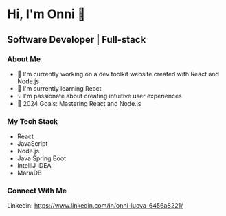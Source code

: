 # Hi, I'm Onni 👋
## Software Developer | Full-stack

### About Me
- 🔭 I'm currently working on a dev toolkit website created with React and Node.js
- 🌱 I'm currently learning React
- 💡 I'm passionate about creating intuitive user experiences
- 🎯 2024 Goals: Mastering React and Node.js

### My Tech Stack
- React
- JavaScript
- Node.js
- Java Spring Boot
- IntelliJ IDEA
- MariaDB

### Connect With Me
Linkedin: https://www.linkedin.com/in/onni-luova-6456a8221/
